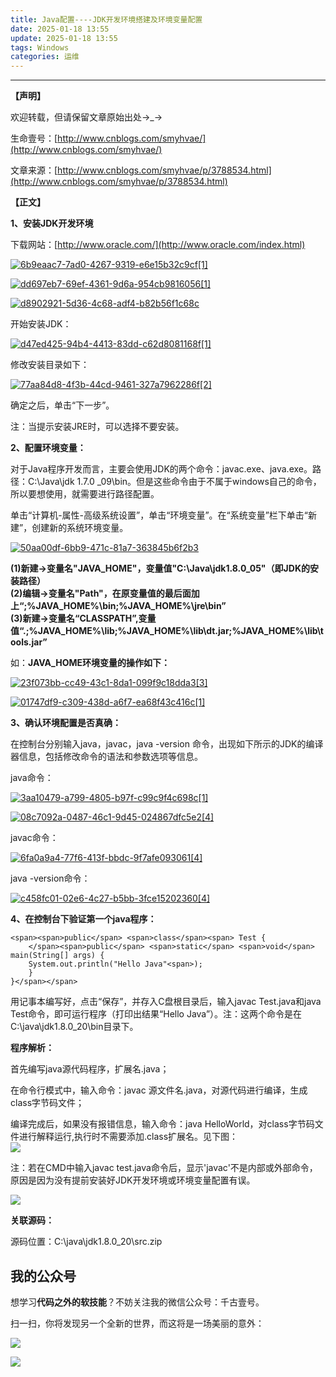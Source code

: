 ```yaml
---
title: Java配置----JDK开发环境搭建及环境变量配置
date: 2025-01-18 13:55
update: 2025-01-18 13:55
tags: Windows
categories: 运维
---
```



---
**【声明】**

欢迎转载，但请保留文章原始出处→\_→

生命壹号：[http://www.cnblogs.com/smyhvae/](http://www.cnblogs.com/smyhvae/)

文章来源：[http://www.cnblogs.com/smyhvae/p/3788534.html](http://www.cnblogs.com/smyhvae/p/3788534.html)

**【正文】**

**1、安装JDK开发环境**

下载网站：[http://www.oracle.com/](http://www.oracle.com/index.html)

[![6b9eaac7-7ad0-4267-9319-e6e15b32c9cf[1]](https://images0.cnblogs.com/blog/641601/201406/141837064202858.png "6b9eaac7-7ad0-4267-9319-e6e15b32c9cf[1]")](https://images0.cnblogs.com/blog/641601/201406/141837022175075.png)

[![dd697eb7-69ef-4361-9d6a-954cb9816056[1]](https://images0.cnblogs.com/blog/641601/201406/141837118586696.png "dd697eb7-69ef-4361-9d6a-954cb9816056[1]")](https://images0.cnblogs.com/blog/641601/201406/141837092333398.png)

[![d8902921-5d36-4c68-adf4-b82b56f1c68c](https://images0.cnblogs.com/blog/641601/201406/141837135613909.png "d8902921-5d36-4c68-adf4-b82b56f1c68c")](https://images0.cnblogs.com/blog/641601/201406/141837129834252.png)

开始安装JDK：

[![d47ed425-94b4-4413-83dd-c62d8081168f[1]](https://images0.cnblogs.com/blog/641601/201406/141837152804351.jpg "d47ed425-94b4-4413-83dd-c62d8081168f[1]")](https://images0.cnblogs.com/blog/641601/201406/141837143894724.jpg)

修改安装目录如下：

[![77aa84d8-4f3b-44cd-9461-327a7962286f[2]](https://images0.cnblogs.com/blog/641601/201406/141837169365577.jpg "77aa84d8-4f3b-44cd-9461-327a7962286f[2]")](https://images0.cnblogs.com/blog/641601/201406/141837161708679.jpg)

确定之后，单击“下一步”。

注：当提示安装JRE时，可以选择不要安装。

**2、配置环境变量：**

对于Java程序开发而言，主要会使用JDK的两个命令：javac.exe、java.exe。路径：C:\\Java\\jdk 1.7.0 \_09\\bin。但是这些命令由于不属于windows自己的命令，所以要想使用，就需要进行路径配置。 

单击“计算机-属性-高级系统设置”，单击“环境变量”。在“系统变量”栏下单击“新建”，创建新的系统环境变量。

[![50aa00df-6bb9-471c-81a7-363845b6f2b3](https://images0.cnblogs.com/blog/641601/201406/141837183747806.png "50aa00df-6bb9-471c-81a7-363845b6f2b3")](https://images0.cnblogs.com/blog/641601/201406/141837179201878.png)

**(1)新建->变量名"JAVA\_HOME"，变量值"C:\\Java\\jdk1.8.0\_05"（即JDK的安装路径）  
(2)编辑->变量名"Path"，在原变量值的最后面加上“;%JAVA\_HOME%\\bin;%JAVA\_HOME%\\jre\\bin”  
(3)新建->变量名“CLASSPATH”,变量值“.;%JAVA\_HOME%\\lib;%JAVA\_HOME%\\lib\\dt.jar;%JAVA\_HOME%\\lib\\tools.jar”**

如：**JAVA\_HOME环境变量的操作如下：**

[![23f073bb-cc49-43c1-8da1-099f9c18dda3[3]](https://images0.cnblogs.com/blog/641601/201406/141837213112074.png "23f073bb-cc49-43c1-8da1-099f9c18dda3[3]")](https://images0.cnblogs.com/blog/641601/201406/141837207951633.png)

[![01747df9-c309-438d-a6f7-ea68f43c416c[1]](https://images0.cnblogs.com/blog/641601/201406/141837222804145.jpg "01747df9-c309-438d-a6f7-ea68f43c416c[1]")](https://images0.cnblogs.com/blog/641601/201406/141837218113988.jpg)

**3、确认环境配置是否真确：**

在控制台分别输入java，javac，java -version 命令，出现如下所示的JDK的编译器信息，包括修改命令的语法和参数选项等信息。

java命令：

[![3aa10479-a799-4805-b97f-c99c9f4c698c[1]](https://images0.cnblogs.com/blog/641601/201406/141837234679916.png "3aa10479-a799-4805-b97f-c99c9f4c698c[1]")](https://images0.cnblogs.com/blog/641601/201406/141837228891261.png)

[![08c7092a-0487-46c1-9d45-024867dfc5e2[4]](https://images0.cnblogs.com/blog/641601/201406/141837245308258.png "08c7092a-0487-46c1-9d45-024867dfc5e2[4]")](https://images0.cnblogs.com/blog/641601/201406/141837238112644.png)

javac命令：

[![6fa0a9a4-77f6-413f-bbdc-9f7afe093061[4]](https://images0.cnblogs.com/blog/641601/201406/141837262642929.png "6fa0a9a4-77f6-413f-bbdc-9f7afe093061[4]")](https://images0.cnblogs.com/blog/641601/201406/141837255456315.png)

java -version命令：

[![c458fc01-02e6-4c27-b5bb-3fce15202360[4]](https://images0.cnblogs.com/blog/641601/201406/141837281081398.png "c458fc01-02e6-4c27-b5bb-3fce15202360[4]")](https://images0.cnblogs.com/blog/641601/201406/141837267644843.png)

**4、在控制台下验证第一个java程序：**

```
<span><span>public</span> <span>class</span><span> Test {
    </span><span>public</span> <span>static</span> <span>void</span> main(String[] args) {    
    System.out.println("Hello Java"<span>);
    }
}</span></span>
```

用记事本编写好，点击“保存”，并存入C盘根目录后，输入javac Test.java和java Test命令，即可运行程序（打印出结果“Hello Java”）。注：这两个命令是在C:\\java\\jdk1.8.0\_20\\bin目录下。

**程序解析：** 

首先编写java源代码程序，扩展名.java；

在命令行模式中，输入命令：javac 源文件名.java，对源代码进行编译，生成class字节码文件；

编译完成后，如果没有报错信息，输入命令：java HelloWorld，对class字节码文件进行解释运行,执行时不需要添加.class扩展名。见下图：  
![](https://images0.cnblogs.com/blog/641601/201412/041339524368671.jpg)

注：若在CMD中输入javac test.java命令后，显示'javac'不是内部或外部命令，原因是因为没有提前安装好JDK开发环境或环境变量配置有误。 

![](https://images0.cnblogs.com/i/641601/201406/170906471457183.png)

**关联源码：**

源码位置：C:\\java\\jdk1.8.0\_20\\src.zip

## 我的公众号

想学习**代码之外的软技能**？不妨关注我的微信公众号：千古壹号。

扫一扫，你将发现另一个全新的世界，而这将是一场美丽的意外：

![](http://7sby7r.com1.z0.glb.clouddn.com/cnblogs/%E7%94%9F%E5%91%BD%E5%9B%A2%E9%98%9F%E5%85%AC%E4%BC%97%E5%8F%B7%E4%BA%8C%E7%BB%B4%E7%A0%81.jpg)

![](https://img2018.cnblogs.com/blog/641601/201812/641601-20181213105604448-1057481758.jpg)

